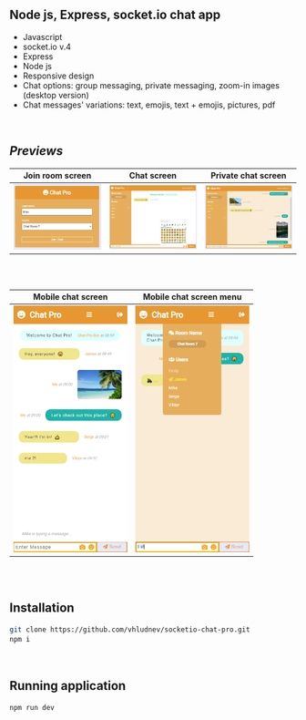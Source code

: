 ## Node js, Express, socket.io chat app

- Javascript
- socket.io v.4
- Express
- Node js
- Responsive design
- Chat options: group messaging, private messaging, zoom-in images (desktop version)
- Chat messages' variations: text, emojis, text + emojis, pictures, pdf

<br />

## _Previews_

| Join room screen | Chat screen | Private chat screen |
| ------ | ------ | ------ |
| <img src="https://github.com/vhludnev/socketio-chat-pro/blob/main/previews/joinroom.png" width="200" alt="join room screen" /> | <img src="https://github.com/vhludnev/socketio-chat-pro/blob/main/previews/chatscreen.png" width="200" alt="chat screen" /> | <img src="https://github.com/vhludnev/socketio-chat-pro/blob/main/previews/privatechat.png" width="200" alt="private chat screen" /> |

<br/><br/>

| Mobile chat screen | Mobile chat screen menu |
| ------ | ------ |
| <img src="https://github.com/vhludnev/socketio-chat-pro/blob/main/previews/mobile1a.png" width="200" alt="mobile chat screen" /> | <img src="https://github.com/vhludnev/socketio-chat-pro/blob/main/previews/mobile2.png" width="200" alt="mobile chat screen menu" /> |

<br/><br/>

## Installation

```sh
git clone https://github.com/vhludnev/socketio-chat-pro.git
npm i

```

<br />

## Running application

```sh
npm run dev

```
